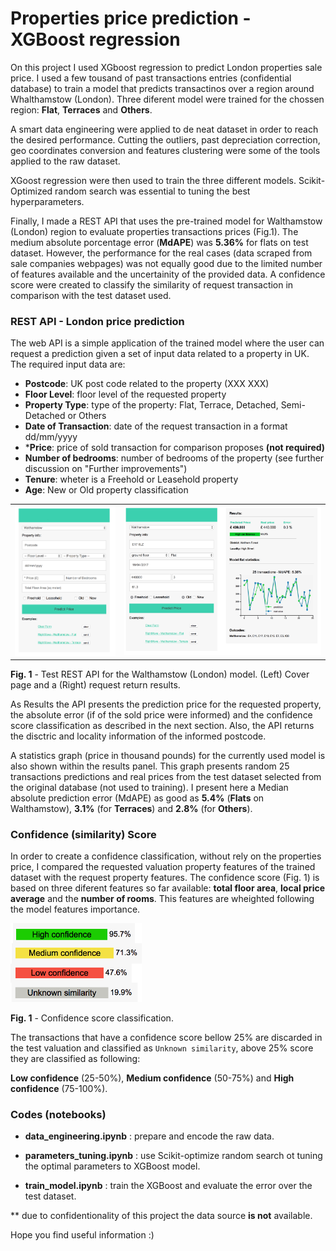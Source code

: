 Properties price prediction - XGBoost regression
====

On this project I used XGboost regression to predict London properties sale price. I used a few tousand of past transactions entries (confidential database) to train a model that predicts transactinos over a region around Whalthamstow (London). 
Three diferent model were trained for the chossen region: **Flat**, **Terraces** and **Others**.

A smart data engineering were applied to de neat dataset in order to reach the desired performance. 
Cutting the outliers, past depreciation correction, geo coordinates conversion and features clustering were some of the tools applied to the raw dataset. 

XGoost regression were then used to train the three different models. 
Scikit-Optimized random search was essential to tuning the best hyperparameters.  

Finally, I made a REST API that uses the pre-trained model for Walthamstow (London) region to evaluate properties transactions prices (Fig.1). The medium absolute porcentage error (**MdAPE**) was **5.36%** for flats on test dataset. However, the performance for the real cases (data scraped from sale companies webpages) was not equally good due to the limited number of features available and the uncertainity of the provided data. 
A confidence score were created to classify the similarity of request transaction in comparison with the test dataset used.

### REST API - London price prediction

The web API is a simple application of the trained model where the user can request a prediction given a set of input data related to a property in UK. The required input data are: 

- **Postcode**: UK post code related to the property (XXX XXX)
- **Floor Level**: floor level of the requested property
- **Property Type**: type of the property: Flat, Terrace, Detached, Semi-Detached or Others
- **Date of Transaction**: date of the request transaction in a format dd/mm/yyyy
- ***Price**: price of sold transaction for comparison proposes **(not required)**
- **Number of bedrooms**: number of bedrooms of the property (see further discussion on "Further improvements")
- **Tenure**: wheter is a Freehold or Leasehold property
- **Age**: New or Old property classification

<table>
<tr style="border-collapse: collapse; border: none;">
<td style="border: none;">
<img src="image/cover_api.png" width=308 >
</td>
<td style="border: none;">
<img src="image/API.png" width=600 >
</td>
</tr>
</table>

**Fig. 1** - Test REST API for the Walthamstow (London) model. (Left) Cover page and a (Right) request return results.

As Results the API presents the prediction price for the requested property, the absolute error (if of the sold price were informed) and the confidence score classification as described in the next section. Also, the API returns the disctric and locality information of the informed postcode. 

A statistics graph (price in thousand pounds) for the currently used model is also shown within the results panel. This graph presents random 25 transactions predictions and real prices from the test dataset selected from the original database (not used to training). I present here a Median absolute prediction error (MdAPE) as good as **5.4%** (**Flats** on Walthamstow), **3.1%** (for **Terraces**) and **2.8%** (for **Others**).

### Confidence (similarity) Score

In order to create a confidence classification, without rely on the properties price, I compared the requested valuation property features of the trained dataset with the request property features. The confidence score (Fig. 1) is based on three diferent features so far available: **total floor area**, **local price average** and the **number of rooms**. This features are wheighted following the model features importance. 

<img src="image/confidence.png" width=210 >
 
**Fig. 1** - Confidence score classification.

The transactions that have a confidence score bellow 25% are discarded in the test valuation and classified as `Unknown similarity`, above 25% score they are classified as following: 

**Low confidence** (25-50%), **Medium confidence** (50-75%) and **High confidence** (75-100%).

### Codes (notebooks)
 
* **data_engineering.ipynb** : prepare and encode the raw data.

* **parameters_tuning.ipynb** : use Scikit-optimize random search ot tuning the optimal parameters to XGBoost model.

* **train_model.ipynb** : train the XGBoost and evaluate the error over the test dataset. 



** due to confidentionality of this project the data source **is not** available.  

Hope you find useful information :)
